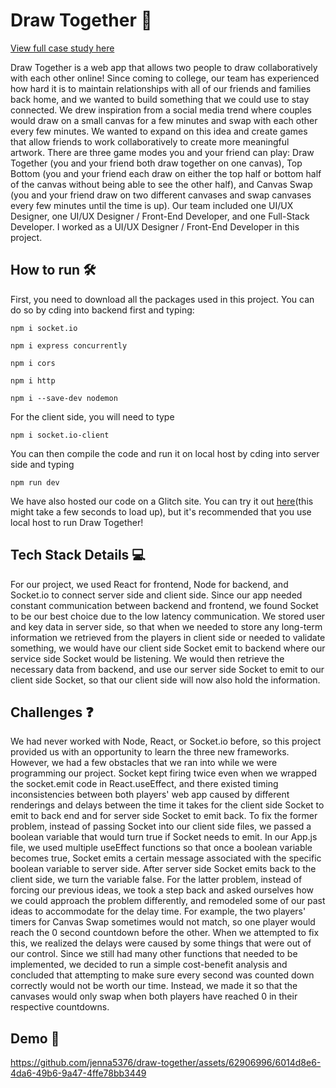 # Draw Together :art: 

[View full case study here](https://www.hanjenna.com/#/draw-together)

Draw Together is a web app that allows two people to draw collaboratively with each other online! Since coming to college, our team has experienced how hard it is to maintain relationships with all of our friends and families back home, and we wanted to build something that we could use to stay connected. We drew inspiration from a social media trend where couples would draw on a small canvas for a few minutes and swap with each other every few minutes. We wanted to expand on this idea and create games that allow friends to work collaboratively to create more meaningful artwork. There are three game modes you and your friend can play: Draw Together (you and your friend both draw together on one canvas), Top Bottom (you and your friend each draw on either the top half or bottom half of the canvas without being able to see the other half), and Canvas Swap (you and your friend draw on two different canvases and swap canvases every few minutes until the time is up). Our team included one UI/UX Designer, one UI/UX Designer / Front-End Developer, and one Full-Stack Developer. I worked as a UI/UX Designer / Front-End Developer in this project.


## How to run 🛠
First, you need to download all the packages used in this project. You can do so by cding into backend first and typing:

`npm i socket.io`

`npm i express concurrently`

`npm i cors`

`npm i http`

`npm i --save-dev nodemon`

For the client side, you will need to type

`npm i socket.io-client`

You can then compile the code and run it on local host by cding into server side and typing

`npm run dev`

We have also hosted our code on a Glitch site. You can try it out [here](https://fine-outgoing-hornet.glitch.me/)(this might take a few seconds to load up), but it's recommended that you use local host to run Draw Together!

## Tech Stack Details :computer: 
For our project, we used React for frontend, Node for backend, and Socket.io to connect server side and client side. Since our app needed constant communication between backend and frontend, we found Socket to be our best choice due to the low latency communication. We stored user and key data in server side, so that when we needed to store any long-term information we retrieved from the players in client side or needed to validate something, we would have our client side Socket emit to backend where our service side Socket would be listening. We would then retrieve the necessary data from backend, and use our server side Socket to emit to our client side Socket, so that our client side will now also hold the information. 

## Challenges :question: 
We had never worked with Node, React, or Socket.io before, so this project provided us with an opportunity to learn the three new frameworks. However, we had a few obstacles that we ran into while we were programming our project. Socket kept firing twice even when we wrapped the socket.emit code in React.useEffect, and there existed timing inconsistencies between both players' web app caused by different renderings and delays between the time it takes for the client side Socket to emit to back end and for server side Socket to emit back. To fix the former problem, instead of passing Socket into our client side files, we passed a boolean variable that would turn true if Socket needs to emit. In our App.js file, we used multiple useEffect functions so that once a boolean variable becomes true, Socket emits a certain message associated with the specific boolean variable to server side. After server side Socket emits back to the client side, we turn the variable false. For the latter problem, instead of forcing our previous ideas, we took a step back and asked ourselves how we could approach the problem differently, and remodeled some of our past ideas to accommodate for the delay time. For example, the two players' timers for Canvas Swap sometimes would not match, so one player would reach the 0 second countdown before the other. When we attempted to fix this, we realized the delays were caused by some things that were out of our control. Since we still had many other functions that needed to be implemented, we decided to run a simple cost-benefit analysis and concluded that attempting to make sure every second was counted down correctly would not be worth our time. Instead, we made it so that the canvases would only swap when both players have reached 0 in their respective countdowns.

## Demo :popcorn: 

https://github.com/jenna5376/draw-together/assets/62906996/6014d8e6-4da6-49b6-9a47-4ffe78bb3449

